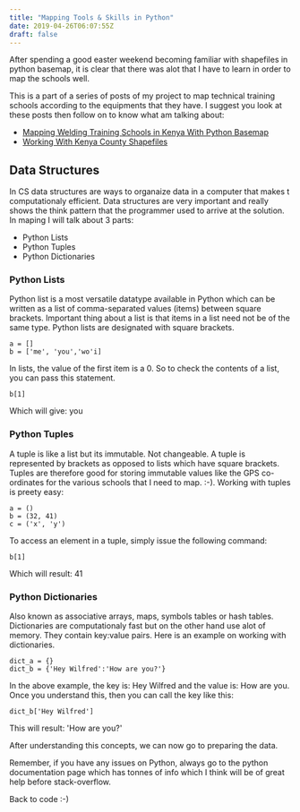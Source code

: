 ```yaml
---
title: "Mapping Tools & Skills in Python"
date: 2019-04-26T06:07:55Z
draft: false
---
```


After spending a good easter weekend becoming familiar with shapefiles in
python basemap, it is clear that there was alot that I have to learn
in order to map the schools well.

This is a part of a series of posts of my project to map technical training schools according to the equipments that they have. I suggest you look at these posts then follow on to know what am talking about:

* [Mapping Welding Training Schools in Kenya With Python Basemap](https://chinese.githuka.com/blog/ditu/)
* [Working With Kenya County Shapefiles](https://chinese.githuka.com/blog/ditu_county_shapefiles/)
## Data Structures

In CS data structures are ways to organaize data in a computer that makes t computationaly efficient. Data structures are very important and really shows the think pattern that the programmer used to arrive at the solution. In maping I will talk about 3 parts:

* Python Lists
* Python Tuples
* Python Dictionaries

### Python Lists

Python list is a most versatile datatype available in Python which can be written as a list of comma-separated values (items) between square brackets. Important thing about a list is that items in a list need not be of the same type. Python lists are designated with square brackets.

```
a = []
b = ['me', 'you','wo'i]
```

In lists, the value of the first item is a 0. So to check the contents of a list, you can pass this statement.

```
b[1]
```
Which will give: you

### Python Tuples

A tuple is like a list but its immutable. Not changeable. A tuple is represented by brackets as opposed to lists which have square brackets. Tuples are therefore good for storing immutable values like the GPS co-ordinates for the various schools that I need to map. :-). Working with tuples is preety easy:

```
a = ()
b = (32, 41)
c = ('x', 'y')
```
To access an element in a tuple, simply issue the following command:

```
b[1]
```
Which will result: 41

### Python Dictionaries
Also known as associative arrays, maps, symbols tables or hash tables. Dictionaries are computationaly fast but on the other hand use alot of memory. They contain key:value pairs. Here is an example on working with dictionaries.

```
dict_a = {}
dict_b = {'Hey Wilfred':'How are you?'}
```
In the above example, the key is: Hey Wilfred and the value is: How are you. Once you understand this, then you can call the key like this:

```
dict_b['Hey Wilfred']
```
This will result: 'How are you?'

After understanding this concepts, we can now go to preparing the data.

Remember, if you have any issues on Python, always go to the python documentation page which has tonnes of info which I think will be of great help before stack-overflow.

Back to code :-)
